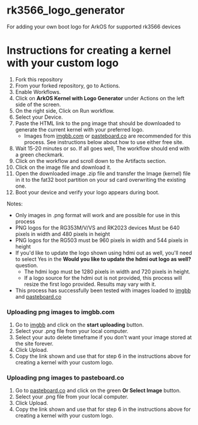 # rk3566_logo_generator
For adding your own boot logo for ArkOS for supported rk3566 devices

# Instructions for creating a kernel with your custom logo
1. Fork this repository
2. From your forked repository, go to Actions.
3. Enable Workflows.
4. Click on **ArkOS Kernel with Logo Generator** under Actions on the left side of the screen.
5. On the right side, Click on Run workflow.
6. Select your Device.
7. Paste the HTML link to the png image that should be downloaded to generate the current kernel with your preferred logo.
   - Images from [imgbb.com](https://github.com/christianhaitian/rk3566_logo_generator#uploading-png-images-to-imgbbcom) or [pasteboard.co](https://github.com/christianhaitian/rk3566_logo_generator#uploading-png-images-to-pasteboardco) are recommended for this process.  See instructions below about how to use either free site.
8. Wait 15-20 minutes or so.  If all goes well, The workflow should end with a green checkmark.
9. Click on the workflow and scroll down to the Artifacts section.
10. Click on the image file and download it.
11. Open the downloaded image .zip file and transfer the Image (kernel) file in it to the fat32 boot partition on your sd card overwriting the existing one.
12. Boot your device and verify your logo appears during boot.

Notes:
- Only images in .png format will work and are possible for use in this process
- PNG logos for the RG353M/V/VS and RK2023 devices Must be 640 pixels in width and 480 pixels in height
- PNG logos for the RG503 must be 960 pixels in width and 544 pixels in height
- If you'd like to update the logo shown using hdmi out as well, you'll need to select Yes in the **Would you like to update the hdmi out logo as well?** question.
  - The hdmi logo must be 1280 pixels in width and 720 pixels in height.
  - If a logo source for the hdmi out is not provided, this process will resize the first logo provided.  Results may vary with it.
- This process has successfully been tested with images loaded to [imgbb](https://imgbb.com/upload) and [pasteboard.co](https://pasteboard.co/)

### Uploading png images to imgbb.com
 1. Go to [imgbb](https://imgbb.com/upload) and click on the **start uploading** button.
 2. Select your .png file from your local computer.
 3. Select your auto delete timeframe if you don't want your image stored at the site forever.
 4. Click Upload.
 5. Copy the link shown and use that for step 6 in the instructions above for creating a kernel with your custom logo.

### Uploading png images to pasteboard.co
 1. Go to [pasteboard.co](https://pasteboard.co/) and click on the green **Or Select Image** button.
 2. Select your .png file from your local computer.
 3. Click Upload.
 4. Copy the link shown and use that for step 6 in the instructions above for creating a kernel with your custom logo.
